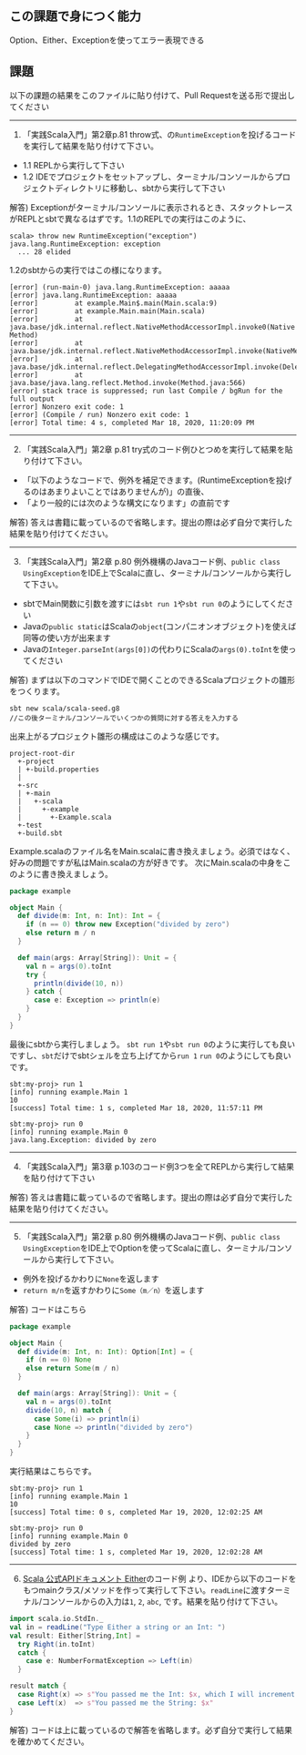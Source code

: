 ## この課題で身につく能力

Option、Either、Exceptionを使ってエラー表現できる

## 課題

以下の課題の結果をこのファイルに貼り付けて、Pull Requestを送る形で提出してください

---
1. 「実践Scala入門」第2章p.81 throw式、の`RuntimeException`を投げるコードを実行して結果を貼り付けて下さい。
  - 1.1 REPLから実行して下さい
  - 1.2 IDEでプロジェクトをセットアップし、ターミナル/コンソールからプロジェクトディレクトリに移動し、sbtから実行して下さい

解答) 
Exceptionがターミナル/コンソールに表示されるとき、スタックトレースがREPLとsbtで異なるはずです。1.1のREPLでの実行はこのように、

```
scala> throw new RuntimeException("exception")
java.lang.RuntimeException: exception
  ... 28 elided
```

1.2のsbtからの実行ではこの様になります。

```
[error] (run-main-0) java.lang.RuntimeException: aaaaa
[error] java.lang.RuntimeException: aaaaa
[error]         at example.Main$.main(Main.scala:9)
[error]         at example.Main.main(Main.scala)
[error]         at java.base/jdk.internal.reflect.NativeMethodAccessorImpl.invoke0(Native Method)
[error]         at java.base/jdk.internal.reflect.NativeMethodAccessorImpl.invoke(NativeMethodAccessorImpl.java:62)
[error]         at java.base/jdk.internal.reflect.DelegatingMethodAccessorImpl.invoke(DelegatingMethodAccessorImpl.java:43)
[error]         at java.base/java.lang.reflect.Method.invoke(Method.java:566)
[error] stack trace is suppressed; run last Compile / bgRun for the full output
[error] Nonzero exit code: 1
[error] (Compile / run) Nonzero exit code: 1
[error] Total time: 4 s, completed Mar 18, 2020, 11:20:09 PM
```

---
2. 「実践Scala入門」第2章 p.81 try式のコード例ひとつめを実行して結果を貼り付けて下さい。
  - 「以下のようなコードで、例外を補足できます。(RuntimeExceptionを投げるのはあまりよいことではありませんが)」の直後、
  - 「より一般的には次のような構文になります」の直前です

解答) 答えは書籍に載っているので省略します。提出の際は必ず自分で実行した結果を貼り付けてください。

---
3. 「実践Scala入門」第2章 p.80 例外機構のJavaコード例、`public class UsingException`をIDE上でScalaに直し、ターミナル/コンソールから実行して下さい。
  - sbtでMain関数に引数を渡すには`sbt run 1`や`sbt run 0`のようにしてください
  - Javaの`public static`はScalaの`object`(コンパニオンオブジェクト)を使えば同等の使い方が出来ます
  - Javaの`Integer.parseInt(args[0])`の代わりにScalaの`args(0).toInt`を使ってください

解答) 
まずは以下のコマンドでIDEで開くことのできるScalaプロジェクトの雛形をつくります。

```
sbt new scala/scala-seed.g8
//この後ターミナル/コンソールでいくつかの質問に対する答えを入力する
```

出来上がるプロジェクト雛形の構成はこのような感じです。

```
project-root-dir
  +-project
  | +-build.properties
  |
  +-src
  | +-main
  |   +-scala
  |     +-example
  |       +-Example.scala
  +-test
  +-build.sbt
```

Example.scalaのファイル名をMain.scalaに書き換えましょう。必須ではなく、好みの問題ですが私はMain.scalaの方が好きです。
次にMain.scalaの中身をこのように書き換えましょう。

```scala
package example

object Main {
  def divide(m: Int, n: Int): Int = {
    if (n == 0) throw new Exception("divided by zero")
    else return m / n
  }

  def main(args: Array[String]): Unit = {
    val n = args(0).toInt
    try {
      println(divide(10, n))
    } catch {
      case e: Exception => println(e)
    }
  }
}
```

最後にsbtから実行しましょう。
`sbt run 1`や`sbt run 0`のように実行しても良いですし、`sbt`だけでsbtシェルを立ち上げてから`run 1` `run 0`のようにしても良いです。

```
sbt:my-proj> run 1
[info] running example.Main 1
10
[success] Total time: 1 s, completed Mar 18, 2020, 11:57:11 PM

sbt:my-proj> run 0
[info] running example.Main 0
java.lang.Exception: divided by zero
```

---
4. 「実践Scala入門」第3章 p.103のコード例3つを全てREPLから実行して結果を貼り付けて下さい 

解答) 答えは書籍に載っているので省略します。提出の際は必ず自分で実行した結果を貼り付けてください。

---
5. 「実践Scala入門」第2章 p.80 例外機構のJavaコード例、`public class UsingException`をIDE上でOptionを使ってScalaに直し、ターミナル/コンソールから実行して下さい。
  - 例外を投げるかわりに`None`を返します
  - `return m/n`を返すかわりに`Some（m／n）`を返します

解答) 
コードはこちら

```scala
package example

object Main {
  def divide(m: Int, n: Int): Option[Int] = {
    if (n == 0) None
    else return Some(m / n)
  }

  def main(args: Array[String]): Unit = {
    val n = args(0).toInt
    divide(10, n) match {
      case Some(i) => println(i)
      case None => println("divided by zero")
    }
  }
}
```

実行結果はこちらです。

```
sbt:my-proj> run 1
[info] running example.Main 1
10
[success] Total time: 0 s, completed Mar 19, 2020, 12:02:25 AM

sbt:my-proj> run 0
[info] running example.Main 0
divided by zero
[success] Total time: 1 s, completed Mar 19, 2020, 12:02:28 AM
```

---
6. [Scala 公式APIドキュメント Either](https://www.scala-lang.org/api/2.13.0/scala/util/Either.html)のコード例
より、IDEから以下のコードをもつmainクラス/メソッドを作って実行して下さい。`readLine`に渡すターミナル/コンソールからの入力は`1`, `2`, `abc`, です。結果を貼り付けて下さい。

```scala
import scala.io.StdIn._
val in = readLine("Type Either a string or an Int: ")
val result: Either[String,Int] =
  try Right(in.toInt)
  catch {
    case e: NumberFormatException => Left(in)
  }

result match {
  case Right(x) => s"You passed me the Int: $x, which I will increment. $x + 1 = ${x+1}"
  case Left(x)  => s"You passed me the String: $x"
}
```

解答) コードは上に載っているので解答を省略します。必ず自分で実行して結果を確かめてください。